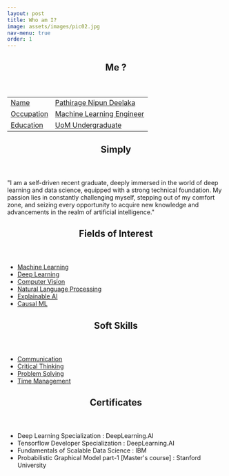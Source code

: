 ```yaml
---
layout: post
title: Who am I?
image: assets/images/pic02.jpg
nav-menu: true
order: 1
---
```

<!-- Main -->

<div id="main" class="alt">
	<!-- Two -->
	<section id="one">
		<div class="inner no-padding">
			<div class="row">
				<div class="6u 12u$(small)">
					<header class="major">
						<h1>Me ?</h1>
					</header>
					<div class="table-container">
					<table>
						<tr>
						<td class="first-column"><a href="#" class="button special small">Name</a></td>
						<td class="second-column"><a href="#" class="button small disable">Pathirage Nipun Deelaka</a></td>
						</tr>
						<tr>
						<td class="first-column"><a href="#" class="button special small">Occupation</a></td>
						<td class="second-column"><a href="#" class="button small disable">Machine Learning Engineer</a></td>
						</tr>
						<tr>
						<td class="first-column"><a href="#" class="button special small">Education</a></td>
						<td class="second-column"><a href="#" class="button small disable">UoM Undergraduate</a></td>
						</tr>
					</table>
					</div>
				</div>
				<div class="6u$ 12u$(small)">
					<header class="major">
						<h1>Simply</h1>
					</header>
					<div>
						<p>"I am a self-driven recent graduate, deeply immersed in the world of deep learning and data science, equipped with a strong technical foundation. My passion lies in constantly challenging myself, stepping out of my comfort zone, and seizing every opportunity to acquire new knowledge and advancements in the realm of artificial intelligence."</p>
					</div>
				</div>
			</div>
		</div>
	</section>
	<section id="one">
		<div class="inner no-padding">
			<div class="row">
				<div class="6u 12u$(small)">
					<header class="major">
						<h1>Fields of Interest</h1>
					</header>
					<p>
					<ul>
						<li><a href="#" class="button small disable">Machine Learning</a></li>
						<li><a href="#" class="button small disable">Deep Learning</a></li>
						<li><a href="#" class="button small disable">Computer Vision</a></li>
						<li><a href="#" class="button small disable">Natural Language Processing</a></li>
						<li><a href="#" class="button small disable">Explainable AI</a></li>
						<li><a href="#" class="button small disable">Causal ML</a></li>
						</ul>
					</p>
				</div>
				<div class="6u$ 12u$(small)">
					<header class="major">
						<h1>Soft Skills</h1>
					</header>
					<p>
					<ul>
						<li><a href="#" class="button small disable">Communication</a></li>
						<li><a href="#" class="button small disable">Critical Thinking</a></li>
						<li><a href="#" class="button small disable">Problem Solving</a></li>
						<li><a href="#" class="button small disable">Time Management</a></li>
					</ul>
					</p>
				</div>
			</div>
		</div>
	</section>
	<section id='second'>
		<div class='inner no-padding'>
			<header class="major">
				<h1>Certificates</h1>
			</header>
			<!-- Content -->
			<!-- <h2 id="content">Me ?</h2> -->
			<ul class="fa-ul">
				<li><i class="fa-li fa fa-check-square"></i>Deep Learning Specialization : DeepLearning.AI</li>
				<li><i class="fa-li fa fa-check-square"></i>Tensorflow Developer Specialization : DeepLearning.AI</li>
				<li><i class="fa-li fa fa-check-square"></i>Fundamentals of Scalable Data Science : IBM</li>
				<li><i class="fa-li fa fa-check-square"></i>Probabilistic Graphical Model part-1 [Master's course] : Stanford University</li>
			</ul>
		</div>
	</section>
</div>
